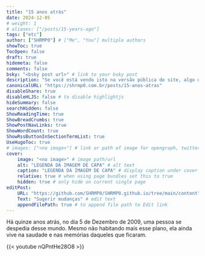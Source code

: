 ```yaml
---
title: "15 anos atrás"
date: 2024-12-05
# weight: 1
# aliases: ["/posts/15-years-ago"]
tags: ["etc"]
author: ["SHRMP0"] # ["Me", "You"] multiple authors
showToc: true
TocOpen: false
draft: true
hidemeta: false
comments: false
bsky: "<bsky post url>" # link to your bsky post
description: "Se você está vendo isto na versão pública do site, algo de errado não está certo."
canonicalURL: "https://shrmp0.com.br/posts/15-anos-atras"
disableShare: true
disableHLJS: false # to disable highlightjs
hideSummary: false
searchHidden: false
ShowReadingTime: true
ShowBreadCrumbs: true
ShowPostNavLinks: true
ShowWordCount: true
ShowRssButtonInSectionTermList: true
UseHugoToc: true
# images: ["<no image>"] # link or path of image for opengraph, twitter-cards
cover:
    image: "<no image>" # image path/url
    alt: "LEGENDA DA IMAGEM DE CAPA" # alt text
    caption: "LEGENDA DA IMAGEM DE CAPA" # display caption under cover
    relative: true # when using page bundles set this to true
    hidden: true # only hide on current single page
editPost:
    URL: "https://github.com/SHRMP0/SHRMP0.github.io/tree/main/content"
    Text: "Sugerir mudanças" # edit text
    appendFilePath: true # to append file path to Edit link
---
```


Há quinze anos atrás, no dia 5 de Dezembro de 2009, uma pessoa se despedia desse mundo. Mesmo não habitando mais esse plano, ela ainda vive na saudade e nas memórias daqueles que ficaram.

{{< youtube nQPntHe28O8 >}}